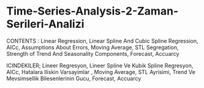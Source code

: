 # Time-Series-Analysis-2-Zaman-Serileri-Analizi
CONTENTS : Linear Regression, Linear Spline And Cubic Spline Regression, AICc, Assumptions About Errors, Moving Average, STL Segregation, Strength of Trend And Seasonality Components, Forecast, Accuarcy

ICINDEKILER; Lineer Regresyon, Lineer Spline Ve Kubik Spline Regresyon, AICc, Hatalara Iliskin Varsayimlar , Moving Average, STL Ayrisimi,  Trend Ve Mevsimsellik Bilesenlerinin Gucu, Forecast, Accuarcy
